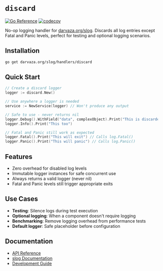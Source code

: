 # `discard`

[![Go Reference][godoc-badge]][godoc]
[![codecov][codecov-badge]][codecov]

[godoc]: https://pkg.go.dev/darvaza.org/slog/handlers/discard
[godoc-badge]: https://pkg.go.dev/badge/darvaza.org/slog/handlers/discard.svg
[codecov]: https://codecov.io/gh/darvaza-proxy/slog
[codecov-badge]: https://codecov.io/github/darvaza-proxy/slog/graph/badge.svg?flag=discard

No-op logging handler for
[darvaza.org/slog](https://github.com/darvaza-proxy/slog).
Discards all log entries except Fatal and Panic levels, perfect for testing and
optional logging scenarios.

## Installation

```bash
go get darvaza.org/slog/handlers/discard
```

## Quick Start

```go
// Create a discard logger
logger := discard.New()

// Use anywhere a logger is needed
service := NewService(logger) // Won't produce any output

// Safe to use - never returns nil
logger.Debug().WithField("data", complexObject).Print("This is discarded")
logger.Info().Print("This too")

// Fatal and Panic still work as expected
logger.Fatal().Print("This will exit") // Calls log.Fatal()
logger.Panic().Print("This will panic") // Calls log.Panic()
```

## Features

- Zero overhead for disabled log levels
- Immutable logger instances for safe concurrent use
- Always returns a valid logger (never nil)
- Fatal and Panic levels still trigger appropriate exits

## Use Cases

- **Testing**: Silence logs during test execution
- **Optional logging**: When a component doesn't require logging
- **Benchmarking**: Remove logging overhead from performance tests
- **Default logger**: Safe placeholder before configuration

## Documentation

- [API Reference](https://pkg.go.dev/darvaza.org/slog/handlers/discard)
- [slog Documentation](https://github.com/darvaza-proxy/slog)
- [Development Guide](AGENTS.md)
